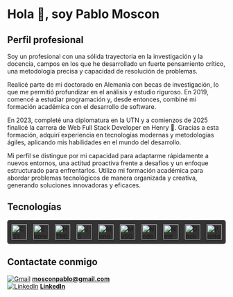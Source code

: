 # Hola 👋, soy Pablo Moscon 

## Perfil profesional 

Soy un profesional con una sólida trayectoria en la investigación y la docencia, campos en los que he desarrollado un fuerte pensamiento crítico, una metodología precisa y capacidad de resolución de problemas.

Realicé parte de mi doctorado en Alemania con becas de investigación, lo que me permitió profundizar en el análisis y estudio riguroso. En 2019, comencé a estudiar programación y, desde entonces, combiné mi formación académica con el desarrollo de software.

En 2023, completé una diplomatura en la UTN y a comienzos de 2025 finalicé la carrera de Web Full Stack Developer en Henry 🚀. Gracias a esta formación, adquirí experiencia en tecnologías modernas y metodologías ágiles, aplicando mis habilidades en el mundo del desarrollo.

Mi perfil se distingue por mi capacidad para adaptarme rápidamente a nuevos entornos, una actitud proactiva frente a desafíos y un enfoque estructurado para enfrentarlos. Utilizo mi formación académica para abordar problemas tecnológicos de manera organizada y creativa, generando soluciones innovadoras y eficaces.


## Tecnologías

<div style="display: flex; gap: 15px; background-color: #333; padding: 10px; border-radius: 5px; align-items: center;">
  <!-- Icons8 -->
  <img src="https://img.icons8.com/color/48/css3.png" alt="CSS logo" width="35" height="35">
  <img src="https://img.icons8.com/color/48/express.png" alt="Express logo" width="35" height="35">
  <img src="https://img.icons8.com/color/48/html-5.png" alt="HTML logo" width="35" height="35">
  <img src="https://img.icons8.com/color/48/javascript.png" alt="JS logo" width="35" height="35">
  <img src="https://img.icons8.com/color/48/mongodb.png" alt="Mongo logo" width="35" height="35">
  <img src="https://img.icons8.com/color/48/mysql.png" alt="MySQL logo" width="35" height="35">
  <img src="https://img.icons8.com/color/48/nodejs.png" alt="Node logo" width="35" height="35">
  <img src="https://img.icons8.com/color/48/nestjs.png" alt="Nest logo" width="35" height="35">
  <img src="https://img.icons8.com/color/48/docker.png" alt="Docker logo" width="35" height="35">
  <img src="https://img.icons8.com/color/48/postgreesql.png" alt="Postgres logo" width="35" height="35">

</div>




## Contactate conmigo 

[![Gmail](https://img.icons8.com/color/32/000000/gmail-new.png)](mailto:mosconpablo@gmail.com)  [**mosconpablo@gmail.com**](mailto:mosconpablo@gmail.com)  
[![LinkedIn](https://img.icons8.com/color/32/000000/linkedin.png)](https://www.linkedin.com/in/pablo-mosc%C3%B3n-7990142b0/)  [**LinkedIn**](https://www.linkedin.com/in/pablo-mosc%C3%B3n-7990142b0/)



